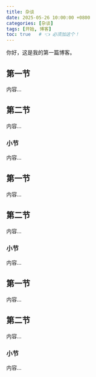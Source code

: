 ```yaml
---
title: 杂谈
date: 2025-05-26 10:00:00 +0800
categories: [杂谈]
tags: [开始, 博客]
toc: true   # 👈 必须加这个！
---
```

你好，这是我的第一篇博客。


## 第一节

内容...

## 第二节

内容...

### 小节

内容...


## 第一节

内容...

## 第二节

内容...

### 小节

内容...


## 第一节

内容...

## 第二节

内容...

### 小节

内容...

